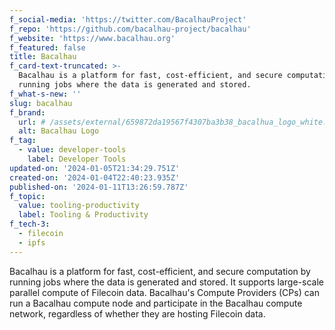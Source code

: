 ```yaml
---
f_social-media: 'https://twitter.com/BacalhauProject'
f_repo: 'https://github.com/bacalhau-project/bacalhau'
f_website: 'https://www.bacalhau.org'
f_featured: false
title: Bacalhau
f_card-text-truncated: >-
  Bacalhau is a platform for fast, cost-efficient, and secure computation by
  running jobs where the data is generated and stored.
f_what-s-new: ''
slug: bacalhau
f_brand:
  url: # /assets/external/659872da19567f4307ba3b38_bacalhua_logo_white.png
  alt: Bacalhau Logo
f_tag:
  - value: developer-tools
    label: Developer Tools
updated-on: '2024-01-05T21:34:29.751Z'
created-on: '2024-01-04T22:40:23.935Z'
published-on: '2024-01-11T13:26:59.787Z'
f_topic:
  value: tooling-productivity
  label: Tooling & Productivity
f_tech-3:
  - filecoin
  - ipfs
---
```


Bacalhau is a platform for fast, cost-efficient, and secure computation by running jobs where the data is generated and stored. It supports large-scale parallel compute of Filecoin data. Bacalhau's Compute Providers (CPs) can run a Bacalhau compute node and participate in the Bacalhau compute network, regardless of whether they are hosting Filecoin data.
